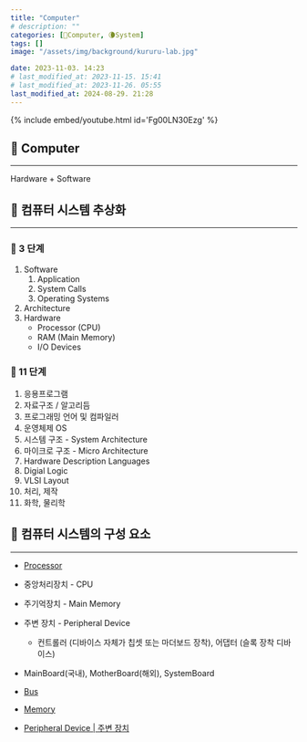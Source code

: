 ```yaml
---
title: "Computer"
# description: ""
categories: [💫Computer, 🌘System]
tags: []
image: "/assets/img/background/kururu-lab.jpg"

date: 2023-11-03. 14:23
# last_modified_at: 2023-11-15. 15:41
# last_modified_at: 2023-11-26. 05:55
last_modified_at: 2024-08-29. 21:28
---
```


{% include embed/youtube.html id='Fg00LN30Ezg' %}

## 💫 Computer

---

Hardware + Software  

## 💫 컴퓨터 시스템 추상화

---

### 🫧 3 단계

1. Software
   1. Application
   2. System Calls
   3. Operating Systems
2. Architecture
3. Hardware
   - Processor (CPU)
   - RAM (Main Memory)
   - I/O Devices

### 🫧 11 단계

1. 응용프로그램
2. 자료구조 / 알고리듬
3. 프로그래밍 언어 및 컴파일러
4. 운영체제 OS
5. 시스템 구조 - System Architecture
6. 마이크로 구조 - Micro Architecture
7. Hardware Description Languages
8. Digial Logic
9. VLSI Layout
10. 처리, 제작
11. 화학, 물리학

## 💫 컴퓨터 시스템의 구성 요소

---

- [Processor](/posts/Process-Processor-Thread/)
- 중앙처리장치 - CPU  

- 주기억장치 - Main Memory

- 주변 장치 - Peripheral Device
  - 컨트롤러 (디바이스 자체가 칩셋 또는 마더보드 장착), 어댑터 (슬록 장착 디바이스)

- MainBoard(국내), MotherBoard(해외), SystemBoard

- [Bus](/posts/Bus/)

- [Memory](/posts/Memory/)
- [Peripheral Device \| 주변 장치](/posts/IO/)
